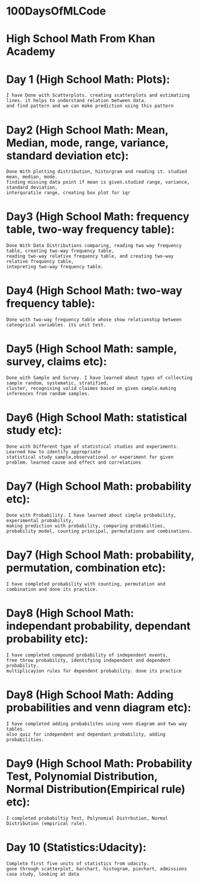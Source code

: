 # 100DaysOfMLCode

# High School Math From Khan Academy
# Day 1 (High School Math: Plots):

    I have Done with Scatterplots. creating scatterplots and estimatiing lines. it helps to understand relation between data.
    and find pattern and we can make prediction using this pattern


# Day2 (High School Math: Mean, Median, mode, range, variance, standard deviation etc):
    Done With plotting distribution, historgram and reading it. studied mean, median, mode. 
    finding missing data point if mean is given.studied range, variance, standard deviation, 
    interquratile range, creating box plot for iqr

# Day3 (High School Math: frequency table, two-way frequency table):
    Done With Data Distributions comparing, reading two way frequency table, creating two-way frequency table, 
    reading two-way relative frequency table, and creating two-way relative frequency table, 
    intepreting two-way frequency table.

# Day4 (High School Math: two-way frequency table):
    Done with two-way frequency table whose show relationship between cateogrical variables. its unit test.

# Day5 (High School Math: sample, survey, claims etc):
    Done with Sample and Survey. I have learned about types of collecting sample random, systematic, stratified, 
    cluster, recognising valid claimes based on given sample.making inferences from random samples.
    
# Day6 (High School Math: statistical study etc):
    Done with Different type of statistical studies and experiments. Learned how to identify appropriate 
    statistical study sample,observational or experiment for given problem. learned cause and effect and correlations    

# Day7 (High School Math: probability etc):
    Done with Probability. I have learned about simple probability, experimental probability, 
    making prediction with probability, comparing probabilties, probability model, counting principal, permutations and combinations.
    
# Day7 (High School Math: probability, permutation, combination etc):
    I have completed probability with counting, permutation and combination and done its practice.

# Day8 (High School Math: independant probability, dependant probability etc):
    I have completed compound probability of independent events, 
    free throw probability, identifying independent and dependent probability.
    multiplicayion rules for dependent probability. done its practice

# Day8 (High School Math: Adding probabilities and venn diagram etc):
    I have completed adding probabilites using venn diagram and two way tables.
    also quiz for independent and dependant probability, adding probabilities.
    
# Day9 (High School Math: Probability Test, Polynomial Distribution, Normal Distribution(Empirical rule) etc):
    I completed probabiltiy Test, Polynomial Distrbution, Normal Distribution (empirical rule).

# Day 10 (Statistics:Udacity):
    Complete first five units of statistics from udacity. 
    gone through scatterplot, barchart, histogram, piechart, admissions case study, looking at data


